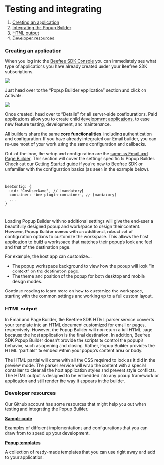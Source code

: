 # Testing and integrating

1. [Creating an application](broken-reference)
2. [Integrating the Popup Builder](broken-reference)
3. [HTML output](broken-reference)
4. [Developer resources](broken-reference)

### Creating an application <a href="#creating-an-application" id="creating-an-application"></a>

When you log into the [Beefree SDK Console](https://dam.beefree.io/devmain) you can immediately see what type of applications you have already created under your Beefree SDK subscriptions.

![](https://docs.beefree.io/wp-content/uploads/2021/08/firefox\_2021-08-18\_19.05.33.png)

Just head over to the “Popup Builder Application” section and click on Activate.

![](https://docs.beefree.io/wp-content/uploads/2021/08/firefox\_2021-08-18\_19.07.52.png)

Once created, head over to “Details” for all server-side configurations. Paid applications allow you to create child [development applications](https://docs.beefree.io/initializing-bee-plugin/#production-vs-development-apps), to ease new feature testing, development, and maintenance.

All builders share the same **core functionalities**, including authentication and configuration. If you have already integrated our Email builder, you can re-use most of your work using the same configuration and callbacks.

Out-of-the-box, the setup and configuration are the [same as Email and Page Builder](https://docs.beefree.io/popup-builder-getting-started/). This section will cover the settings specific to Popup Builder. Check out our [Getting Started guide](https://docs.beefree.io/popup-builder-getting-started/) if you’re new to Beefree SDK or unfamiliar with the configuration basics (as seen in the example below).

```


beeConfig: {
  uid: 'CmsUserName', // [mandatory]
  container: 'bee-plugin-container', // [mandatory]
  ...
}



```

Loading Popup Builder with no additional settings will give the end-user a beautifully designed popup and workspace to design their content. However, Popup Builder comes with an additional, robust set of configuration options to customize the workspace. This allows the host application to build a workspace that matches their popup’s look and feel and that of the destination page.

For example, the host app can customize…

* The popup workspace background to view how the popup will look “in context” on the destination page.
* The theme and position of the popup for both desktop and mobile design modes.

Continue reading to learn more on how to customize the workspace, starting with the common settings and working up to a full custom layout.

### HTML output <a href="#html-output" id="html-output"></a>

In Email and Page Builder, the Beefree SDK HTML parser service converts your template into an HTML document customized for email or pages, respectively. However, the Popup Builder will not return a full HTML page because the host application is the final destination. In addition, Beefree SDK Popup Builder doesn’t provide the scripts to control the popup’s behavior, such as opening and closing. Rather, Popup Builder provides the HTML “partials” to embed within your popup’s content area or body.

The HTML partial will come with all the CSS required to look as it did in the preview mode. The parser service will wrap the content with a special container to clear all the host application styles and prevent style conflicts. The HTML output is designed to be embedded into any popup framework or application and still render the way it appears in the builder.

### Developer resources <a href="#developer-resources" id="developer-resources"></a>

Our Github account has some resources that might help you out when testing and integrating the Popup Builder.

[**Sample code**](https://dam.beefree.io/pluginsamplecode)

Examples of different implementations and configurations that you can draw from to speed up your development.

[**Popup templates**](https://dam.beefree.io/popuptemplates)

A collection of ready-made templates that you can use right away and add to your application.
